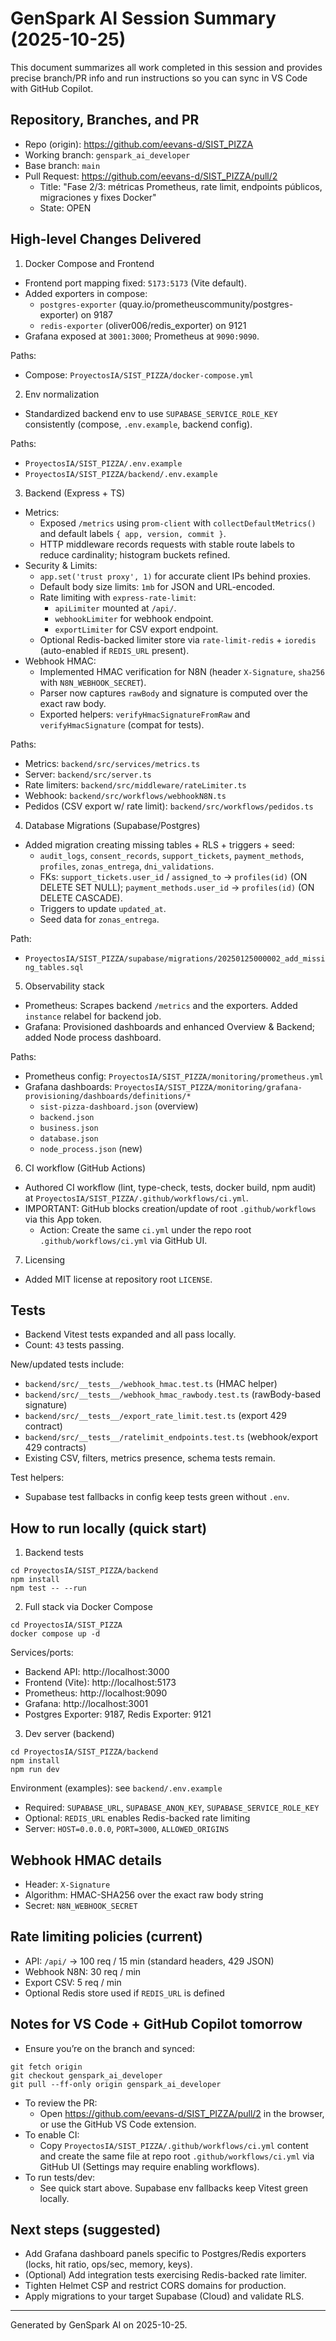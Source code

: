 # GenSpark AI Session Summary (2025-10-25)

This document summarizes all work completed in this session and provides precise branch/PR info and run instructions so you can sync in VS Code with GitHub Copilot.

## Repository, Branches, and PR
- Repo (origin): https://github.com/eevans-d/SIST_PIZZA
- Working branch: `genspark_ai_developer`
- Base branch: `main`
- Pull Request: https://github.com/eevans-d/SIST_PIZZA/pull/2
  - Title: "Fase 2/3: métricas Prometheus, rate limit, endpoints públicos, migraciones y fixes Docker"
  - State: OPEN

## High-level Changes Delivered
1) Docker Compose and Frontend
- Frontend port mapping fixed: `5173:5173` (Vite default).
- Added exporters in compose:
  - `postgres-exporter` (quay.io/prometheuscommunity/postgres-exporter) on 9187
  - `redis-exporter` (oliver006/redis_exporter) on 9121
- Grafana exposed at `3001:3000`; Prometheus at `9090:9090`.

Paths:
- Compose: `ProyectosIA/SIST_PIZZA/docker-compose.yml`

2) Env normalization
- Standardized backend env to use `SUPABASE_SERVICE_ROLE_KEY` consistently (compose, `.env.example`, backend config).

Paths:
- `ProyectosIA/SIST_PIZZA/.env.example`
- `ProyectosIA/SIST_PIZZA/backend/.env.example`

3) Backend (Express + TS)
- Metrics:
  - Exposed `/metrics` using `prom-client` with `collectDefaultMetrics()` and default labels `{ app, version, commit }`.
  - HTTP middleware records requests with stable route labels to reduce cardinality; histogram buckets refined.
- Security & Limits:
  - `app.set('trust proxy', 1)` for accurate client IPs behind proxies.
  - Default body size limits: `1mb` for JSON and URL-encoded.
  - Rate limiting with `express-rate-limit`:
    - `apiLimiter` mounted at `/api/`.
    - `webhookLimiter` for webhook endpoint.
    - `exportLimiter` for CSV export endpoint.
  - Optional Redis-backed limiter store via `rate-limit-redis` + `ioredis` (auto-enabled if `REDIS_URL` present).
- Webhook HMAC:
  - Implemented HMAC verification for N8N (header `X-Signature`, `sha256` with `N8N_WEBHOOK_SECRET`).
  - Parser now captures `rawBody` and signature is computed over the exact raw body.
  - Exported helpers: `verifyHmacSignatureFromRaw` and `verifyHmacSignature` (compat for tests).

Paths:
- Metrics: `backend/src/services/metrics.ts`
- Server: `backend/src/server.ts`
- Rate limiters: `backend/src/middleware/rateLimiter.ts`
- Webhook: `backend/src/workflows/webhookN8N.ts`
- Pedidos (CSV export w/ rate limit): `backend/src/workflows/pedidos.ts`

4) Database Migrations (Supabase/Postgres)
- Added migration creating missing tables + RLS + triggers + seed:
  - `audit_logs`, `consent_records`, `support_tickets`, `payment_methods`, `profiles`, `zonas_entrega`, `dni_validations`.
  - FKs: `support_tickets.user_id` / `assigned_to` -> `profiles(id)` (ON DELETE SET NULL);
    `payment_methods.user_id` -> `profiles(id)` (ON DELETE CASCADE).
  - Triggers to update `updated_at`.
  - Seed data for `zonas_entrega`.

Path:
- `ProyectosIA/SIST_PIZZA/supabase/migrations/20250125000002_add_missing_tables.sql`

5) Observability stack
- Prometheus: Scrapes backend `/metrics` and the exporters. Added `instance` relabel for backend job.
- Grafana: Provisioned dashboards and enhanced Overview & Backend; added Node process dashboard.

Paths:
- Prometheus config: `ProyectosIA/SIST_PIZZA/monitoring/prometheus.yml`
- Grafana dashboards: `ProyectosIA/SIST_PIZZA/monitoring/grafana-provisioning/dashboards/definitions/*`
  - `sist-pizza-dashboard.json` (overview)
  - `backend.json`
  - `business.json`
  - `database.json`
  - `node_process.json` (new)

6) CI workflow (GitHub Actions)
- Authored CI workflow (lint, type-check, tests, docker build, npm audit) at
  `ProyectosIA/SIST_PIZZA/.github/workflows/ci.yml`.
- IMPORTANT: GitHub blocks creation/update of root `.github/workflows` via this App token.
  - Action: Create the same `ci.yml` under the repo root `.github/workflows/ci.yml` via GitHub UI.

7) Licensing
- Added MIT license at repository root `LICENSE`.

## Tests
- Backend Vitest tests expanded and all pass locally.
- Count: `43` tests passing.

New/updated tests include:
- `backend/src/__tests__/webhook_hmac.test.ts` (HMAC helper)
- `backend/src/__tests__/webhook_hmac_rawbody.test.ts` (rawBody-based signature)
- `backend/src/__tests__/export_rate_limit.test.ts` (export 429 contract)
- `backend/src/__tests__/ratelimit_endpoints.test.ts` (webhook/export 429 contracts)
- Existing CSV, filters, metrics presence, schema tests remain.

Test helpers:
- Supabase test fallbacks in config keep tests green without `.env`.

## How to run locally (quick start)
1) Backend tests
```
cd ProyectosIA/SIST_PIZZA/backend
npm install
npm test -- --run
```

2) Full stack via Docker Compose
```
cd ProyectosIA/SIST_PIZZA
docker compose up -d
```
Services/ports:
- Backend API: http://localhost:3000
- Frontend (Vite): http://localhost:5173
- Prometheus: http://localhost:9090
- Grafana: http://localhost:3001
- Postgres Exporter: 9187, Redis Exporter: 9121

3) Dev server (backend)
```
cd ProyectosIA/SIST_PIZZA/backend
npm install
npm run dev
```
Environment (examples): see `backend/.env.example`
- Required: `SUPABASE_URL`, `SUPABASE_ANON_KEY`, `SUPABASE_SERVICE_ROLE_KEY`
- Optional: `REDIS_URL` enables Redis-backed rate limiting
- Server: `HOST=0.0.0.0`, `PORT=3000`, `ALLOWED_ORIGINS`

## Webhook HMAC details
- Header: `X-Signature`
- Algorithm: HMAC-SHA256 over the exact raw body string
- Secret: `N8N_WEBHOOK_SECRET`

## Rate limiting policies (current)
- API: `/api/` -> 100 req / 15 min (standard headers, 429 JSON)
- Webhook N8N: 30 req / min
- Export CSV: 5 req / min
- Optional Redis store used if `REDIS_URL` is defined

## Notes for VS Code + GitHub Copilot tomorrow
- Ensure you’re on the branch and synced:
```
git fetch origin
git checkout genspark_ai_developer
git pull --ff-only origin genspark_ai_developer
```
- To review the PR:
  - Open https://github.com/eevans-d/SIST_PIZZA/pull/2 in the browser, or use the GitHub VS Code extension.
- To enable CI:
  - Copy `ProyectosIA/SIST_PIZZA/.github/workflows/ci.yml` content and create the same file at repo root `.github/workflows/ci.yml` via GitHub UI (Settings may require enabling workflows).
- To run tests/dev:
  - See quick start above. Supabase env fallbacks keep Vitest green locally.

## Next steps (suggested)
- Add Grafana dashboard panels specific to Postgres/Redis exporters (locks, hit ratio, ops/sec, memory, keys).
- (Optional) Add integration tests exercising Redis-backed rate limiter.
- Tighten Helmet CSP and restrict CORS domains for production.
- Apply migrations to your target Supabase (Cloud) and validate RLS.

---
Generated by GenSpark AI on 2025-10-25.
